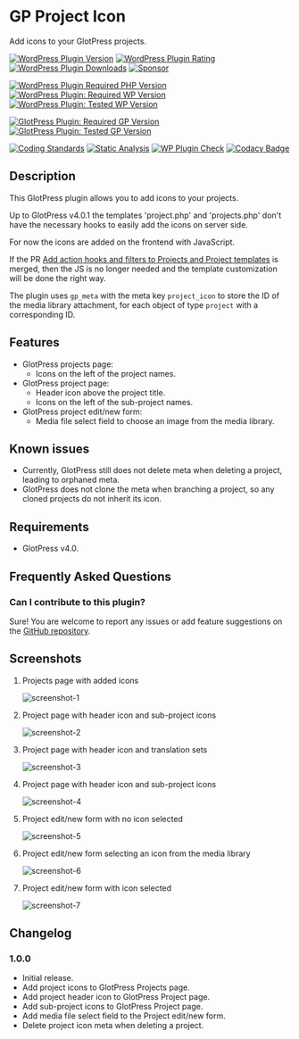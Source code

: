 # GP Project Icon

Add icons to your GlotPress projects.

[![WordPress Plugin Version](https://img.shields.io/wordpress/plugin/v/gp-project-icon?label=Plugin%20Version&logo=wordpress)](https://wordpress.org/plugins/gp-project-icon/)
[![WordPress Plugin Rating](https://img.shields.io/wordpress/plugin/stars/gp-project-icon?label=Plugin%20Rating&logo=wordpress)](https://wordpress.org/support/plugin/gp-project-icon/reviews/)
[![WordPress Plugin Downloads](https://img.shields.io/wordpress/plugin/dt/gp-project-icon.svg?label=Downloads&logo=wordpress)](https://wordpress.org/plugins/gp-project-icon/advanced/)
[![Sponsor](https://img.shields.io/badge/GitHub-🤍%20Sponsor-ea4aaa?logo=github)](https://github.com/sponsors/pedro-mendonca)

[![WordPress Plugin Required PHP Version](https://img.shields.io/wordpress/plugin/required-php/gp-project-icon?label=PHP%20Required&logo=php&logoColor=white)](https://wordpress.org/plugins/gp-project-icon/)
[![WordPress Plugin: Required WP Version](https://img.shields.io/wordpress/plugin/wp-version/gp-project-icon?label=WordPress%20Required&logo=wordpress)](https://wordpress.org/plugins/gp-project-icon/)
[![WordPress Plugin: Tested WP Version](https://img.shields.io/wordpress/plugin/tested/gp-project-icon.svg?label=WordPress%20Tested&logo=wordpress)](https://wordpress.org/plugins/gp-project-icon/)

[![GlotPress Plugin: Required GP Version](https://img.shields.io/badge/GlotPress%20Required-v4.0.0-826eb4.svg)](https://wordpress.org/plugins/glotpress/)
[![GlotPress Plugin: Tested GP Version](https://img.shields.io/badge/GlotPress%20Tested-v4.0.1-826eb4.svg)](https://github.com/GlotPress/GlotPress/releases/tag/4.0.1)

[![Coding Standards](https://github.com/pedro-mendonca/GP-Project-Icon/actions/workflows/coding-standards.yml/badge.svg)](https://github.com/pedro-mendonca/GP-Project-Icon/actions/workflows/coding-standards.yml)
[![Static Analysis](https://github.com/pedro-mendonca/GP-Project-Icon/actions/workflows/static-analysis.yml/badge.svg)](https://github.com/pedro-mendonca/GP-Project-Icon/actions/workflows/static-analysis.yml)
[![WP Plugin Check](https://github.com/pedro-mendonca/GP-Project-Icon/actions/workflows/plugin-check.yml/badge.svg)](https://github.com/pedro-mendonca/GP-Project-Icon/actions/workflows/plugin-check.yml)
[![Codacy Badge](https://app.codacy.com/project/badge/Grade/4ac97db27f2245fcbed4a17fc6d333ea)](https://app.codacy.com/gh/pedro-mendonca/GP-Project-Icon/dashboard?utm_source=gh&utm_medium=referral&utm_content=&utm_campaign=Badge_grade)

## Description

This GlotPress plugin allows you to add icons to your projects.

Up to GlotPress v4.0.1 the templates 'project.php' and 'projects.php' don't have the necessary hooks to easily add the icons on server side.

For now the icons are added on the frontend with JavaScript.

If the PR [Add action hooks and filters to Projects and Project templates](https://github.com/GlotPress/GlotPress/pull/1864) is merged, then the JS is no longer needed and the template customization will be done the right way.

The plugin uses `gp_meta` with the meta key `project_icon` to store the ID of the media library attachment, for each object of type `project` with a corresponding ID.

## Features

* GlotPress projects page:
  * Icons on the left of the project names.
* GlotPress project page:
  * Header icon above the project title.
  * Icons on the left of the sub-project names.
* GlotPress project edit/new form:
  * Media file select field to choose an image from the media library.

## Known issues

* Currently, GlotPress still does not delete meta when deleting a project, leading to orphaned meta.
* GlotPress does not clone the meta when branching a project, so any cloned projects do not inherit its icon.

## Requirements

* GlotPress v4.0.

## Frequently Asked Questions

### Can I contribute to this plugin?

Sure! You are welcome to report any issues or add feature suggestions on the [GitHub repository](https://github.com/pedro-mendonca/GP-Project-Icon).

## Screenshots

1. Projects page with added icons

   ![screenshot-1](./.wordpress-org/screenshot-1.png)

2. Project page with header icon and sub-project icons

   ![screenshot-2](./.wordpress-org/screenshot-2.png)

3. Project page with header icon and translation sets

   ![screenshot-3](./.wordpress-org/screenshot-3.png)

4. Project page with header icon and sub-project icons

   ![screenshot-4](./.wordpress-org/screenshot-4.png)

5. Project edit/new form with no icon selected

   ![screenshot-5](./.wordpress-org/screenshot-5.png)

6. Project edit/new form selecting an icon from the media library

   ![screenshot-6](./.wordpress-org/screenshot-6.png)

7. Project edit/new form with icon selected

   ![screenshot-7](./.wordpress-org/screenshot-7.png)

## Changelog

### 1.0.0

* Initial release.
* Add project icons to GlotPress Projects page.
* Add project header icon to GlotPress Project page.
* Add sub-project icons to GlotPress Project page.
* Add media file select field to the Project edit/new form.
* Delete project icon meta when deleting a project.

